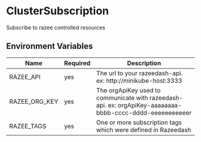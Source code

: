 # ClusterSubscription

Subscribe to razee controlled resources

## Environment Variables
<!--Markdownlint-disable MD034-->
<!--Markdownlint-disable MD013-->
| Name | Required | Description |
| ---- | -------- | ------------- |
| RAZEE_API           | yes | The url to your razeedash-api. ex: http://minikube-host:3333 |
| RAZEE_ORG_KEY       | yes | The orgApiKey used to communicate with razeedash-api. ex: orgApiKey-aaaaaaaa-bbbb-cccc-dddd-eeeeeeeeeeer |
| RAZEE_TAGS          | yes | One or more subscription tags which were defined in Razeedash  |
